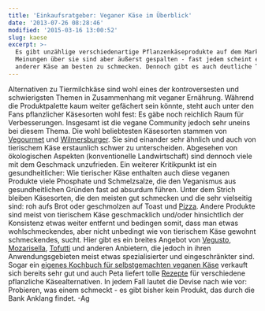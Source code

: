 ```yaml
---
title: 'Einkaufsratgeber: Veganer Käse im Überblick'
date: '2013-07-26 08:28:46'
modified: '2015-03-16 13:00:52'
slug: kaese
excerpt: >-
  Es gibt unzählige verschiedenartige Pflanzenkäseprodukte auf dem Markt. Die
  Meinungen über sie sind aber äußerst gespalten - fast jedem scheint ein
  anderer Käse am besten zu schmecken. Dennoch gibt es auch deutliche Trends.
---
```


Alternativen zu Tiermilchkäse sind wohl eines der kontroversesten und schwierigsten Themen in Zusammenhang mit veganer Ernährung. Während die Produktpalette kaum weiter gefächert sein könnte, steht auch unter den Fans pflanzlicher Käsesorten wohl fest: Es gäbe noch reichlich Raum für Verbesserungen. Insgesamt ist die vegane Community jedoch sehr uneins bei diesem Thema. Die wohl beliebtesten Käsesorten stammen von [Vegourmet](http://www.veganversand.at) und [Wilmersburger](http://www.wilmersburger.de/). Sie sind einander sehr ähnlich und auch von tierischem Käse erstaunlich schwer zu unterscheiden. Abgesehen von ökologischen Aspekten (konventionelle Landwirtschaft) sind dennoch viele mit dem Geschmack unzufrieden. Ein weiterer Kritikpunkt ist ein gesundheitlicher: Wie tierischer Käse enthalten auch diese veganen Produkte viele Phosphate und Schmelzsalze, die den Veganismus aus gesundheitlichen Gründen fast ad absurdum führen. Unter dem Strich bleiben Käsesorten, die den meisten gut schmecken und die sehr vielseitig sind: roh aufs Brot oder geschmolzen auf Toast und [Pizza](https://www.veganblatt.com/violife-for-pizza). Andere Produkte sind meist von tierischem Käse geschmacklich und/oder hinsichtlich der Konsistenz etwas weiter entfernt und bedingen somit, dass man etwas wohlschmeckendes, aber nicht unbedingt wie von tierischem Käse gewohnt schmeckendes, sucht. Hier gibt es ein breites Angebot von [Vegusto](http://www.vegusto.ch/de/kategorie-kaese.php), [Mozarisella](http://www.mozzarisella.co.uk/what-is/mozzarisella), [Tofutti](http://www.tofutti.com/dairy-free-cheeses/) und anderen Anbietern, die jedoch in ihren Anwendungsgebieten meist etwas spezialisierter und eingeschränkter sind. Sogar ein [eigenes Kochbuch für selbstgemachten veganen Käse](http://www.veganversand-lebensweise.at/neu/index.php?a=1415&JTLSHOP2=f8c3cbe0030ce52cc7095542491e60b5) verkauft sich bereits sehr gut und auch Peta liefert tolle [Rezepte](http://www.peta.de/kaese) für verschiedene pflanzliche Käsealternativen. In jedem Fall lautet die Devise nach wie vor: Probieren, was einem schmeckt - es gibt bisher kein Produkt, das durch die Bank Anklang findet. -Ag
